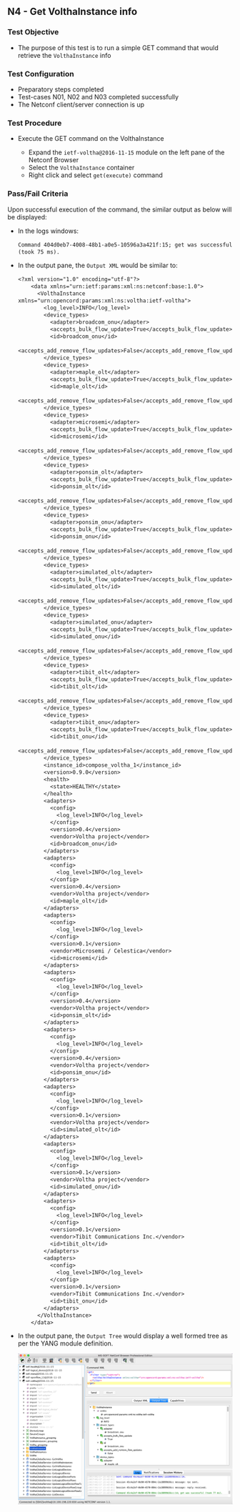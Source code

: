 ## N4 - Get VolthaInstance info

### Test Objective

* The purpose of this test is to run a simple GET command that would 
retrieve the ```VolthaInstance``` info

### Test Configuration

* Preparatory steps completed
* Test-cases N01, N02 and N03 completed successfully
* The Netconf client/server connection is up


### Test Procedure

* Execute the GET command on the VolthaInstance
 
    * Expand the ```ietf-voltha@2016-11-15``` module on the left pane of 
    the Netconf Browser 
    * Select the ```VolthaInstance``` container
    * Right click and select ```get(execute)``` command
    

### Pass/Fail Criteria

Upon successful execution of the command, the similar output as below will be 
displayed:

* In the logs windows:

    ```
    Command 404d0eb7-4008-48b1-a0e5-10596a3a421f:15; get was successful (took 75 ms).
   
    ```
* In the output pane, the ```Output XML``` would be similar to:

    ```
    <?xml version="1.0" encoding="utf-8"?>
        <data xmlns="urn:ietf:params:xml:ns:netconf:base:1.0">
          <VolthaInstance xmlns="urn:opencord:params:xml:ns:voltha:ietf-voltha">
            <log_level>INFO</log_level>
            <device_types>
              <adapter>broadcom_onu</adapter>
              <accepts_bulk_flow_update>True</accepts_bulk_flow_update>
              <id>broadcom_onu</id>
              <accepts_add_remove_flow_updates>False</accepts_add_remove_flow_updates>
            </device_types>
            <device_types>
              <adapter>maple_olt</adapter>
              <accepts_bulk_flow_update>True</accepts_bulk_flow_update>
              <id>maple_olt</id>
              <accepts_add_remove_flow_updates>False</accepts_add_remove_flow_updates>
            </device_types>
            <device_types>
              <adapter>microsemi</adapter>
              <accepts_bulk_flow_update>True</accepts_bulk_flow_update>
              <id>microsemi</id>
              <accepts_add_remove_flow_updates>False</accepts_add_remove_flow_updates>
            </device_types>
            <device_types>
              <adapter>ponsim_olt</adapter>
              <accepts_bulk_flow_update>True</accepts_bulk_flow_update>
              <id>ponsim_olt</id>
              <accepts_add_remove_flow_updates>False</accepts_add_remove_flow_updates>
            </device_types>
            <device_types>
              <adapter>ponsim_onu</adapter>
              <accepts_bulk_flow_update>True</accepts_bulk_flow_update>
              <id>ponsim_onu</id>
              <accepts_add_remove_flow_updates>False</accepts_add_remove_flow_updates>
            </device_types>
            <device_types>
              <adapter>simulated_olt</adapter>
              <accepts_bulk_flow_update>True</accepts_bulk_flow_update>
              <id>simulated_olt</id>
              <accepts_add_remove_flow_updates>False</accepts_add_remove_flow_updates>
            </device_types>
            <device_types>
              <adapter>simulated_onu</adapter>
              <accepts_bulk_flow_update>True</accepts_bulk_flow_update>
              <id>simulated_onu</id>
              <accepts_add_remove_flow_updates>False</accepts_add_remove_flow_updates>
            </device_types>
            <device_types>
              <adapter>tibit_olt</adapter>
              <accepts_bulk_flow_update>True</accepts_bulk_flow_update>
              <id>tibit_olt</id>
              <accepts_add_remove_flow_updates>False</accepts_add_remove_flow_updates>
            </device_types>
            <device_types>
              <adapter>tibit_onu</adapter>
              <accepts_bulk_flow_update>True</accepts_bulk_flow_update>
              <id>tibit_onu</id>
              <accepts_add_remove_flow_updates>False</accepts_add_remove_flow_updates>
            </device_types>
            <instance_id>compose_voltha_1</instance_id>
            <version>0.9.0</version>
            <health>
              <state>HEALTHY</state>
            </health>
            <adapters>
              <config>
                <log_level>INFO</log_level>
              </config>
              <version>0.4</version>
              <vendor>Voltha project</vendor>
              <id>broadcom_onu</id>
            </adapters>
            <adapters>
              <config>
                <log_level>INFO</log_level>
              </config>
              <version>0.4</version>
              <vendor>Voltha project</vendor>
              <id>maple_olt</id>
            </adapters>
            <adapters>
              <config>
                <log_level>INFO</log_level>
              </config>
              <version>0.1</version>
              <vendor>Microsemi / Celestica</vendor>
              <id>microsemi</id>
            </adapters>
            <adapters>
              <config>
                <log_level>INFO</log_level>
              </config>
              <version>0.4</version>
              <vendor>Voltha project</vendor>
              <id>ponsim_olt</id>
            </adapters>
            <adapters>
              <config>
                <log_level>INFO</log_level>
              </config>
              <version>0.4</version>
              <vendor>Voltha project</vendor>
              <id>ponsim_onu</id>
            </adapters>
            <adapters>
              <config>
                <log_level>INFO</log_level>
              </config>
              <version>0.1</version>
              <vendor>Voltha project</vendor>
              <id>simulated_olt</id>
            </adapters>
            <adapters>
              <config>
                <log_level>INFO</log_level>
              </config>
              <version>0.1</version>
              <vendor>Voltha project</vendor>
              <id>simulated_onu</id>
            </adapters>
            <adapters>
              <config>
                <log_level>INFO</log_level>
              </config>
              <version>0.1</version>
              <vendor>Tibit Communications Inc.</vendor>
              <id>tibit_olt</id>
            </adapters>
            <adapters>
              <config>
                <log_level>INFO</log_level>
              </config>
              <version>0.1</version>
              <vendor>Tibit Communications Inc.</vendor>
              <id>tibit_onu</id>
            </adapters>
          </VolthaInstance>
        </data>
    ```
    
* In the output pane, the ```Output Tree``` would display a well formed tree
 as per the YANG module definition.  
 
    ![Get Voltha Instance](./netconf_get_volthainstance.png "Get VolthaInstance")

